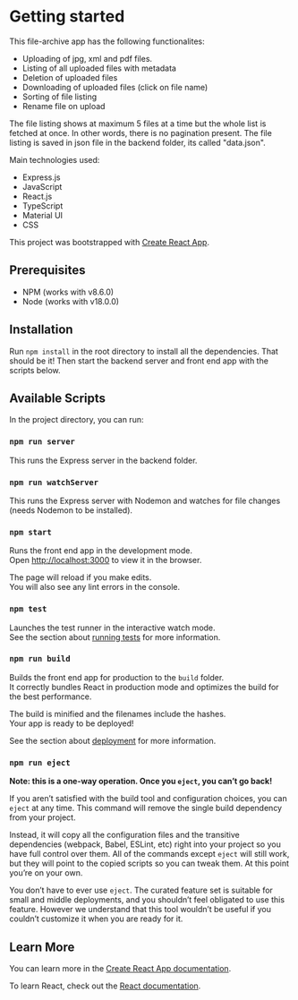 # Getting started

This file-archive app has the following functionalites:

- Uploading of jpg, xml and pdf files.
- Listing of all uploaded files with metadata
- Deletion of uploaded files
- Downloading of uploaded files (click on file name)
- Sorting of file listing
- Rename file on upload

The file listing shows at maximum 5 files at a time but the whole list is fetched at once. In other words, there is no pagination present. The file listing is saved in json file in the backend folder, its called "data.json".

Main technologies used:
- Express.js
- JavaScript
- React.js
- TypeScript
- Material UI
- CSS

This project was bootstrapped with [Create React App](https://github.com/facebook/create-react-app).

## Prerequisites

- NPM (works with v8.6.0)
- Node (works with v18.0.0)

## Installation

Run `npm install` in the root directory to install all the dependencies. That should be it! Then start the backend server and front end app with the scripts below.

## Available Scripts

In the project directory, you can run:

### `npm run server`

This runs the Express server in the backend folder.

### `npm run watchServer`

This runs the Express server with Nodemon and watches for file changes (needs Nodemon to be installed).

### `npm start`

Runs the front end app in the development mode.\
Open [http://localhost:3000](http://localhost:3000) to view it in the browser.

The page will reload if you make edits.\
You will also see any lint errors in the console.

### `npm test`

Launches the test runner in the interactive watch mode.\
See the section about [running tests](https://facebook.github.io/create-react-app/docs/running-tests) for more information.

### `npm run build`

Builds the front end app for production to the `build` folder.\
It correctly bundles React in production mode and optimizes the build for the best performance.

The build is minified and the filenames include the hashes.\
Your app is ready to be deployed!

See the section about [deployment](https://facebook.github.io/create-react-app/docs/deployment) for more information.

### `npm run eject`

**Note: this is a one-way operation. Once you `eject`, you can’t go back!**

If you aren’t satisfied with the build tool and configuration choices, you can `eject` at any time. This command will remove the single build dependency from your project.

Instead, it will copy all the configuration files and the transitive dependencies (webpack, Babel, ESLint, etc) right into your project so you have full control over them. All of the commands except `eject` will still work, but they will point to the copied scripts so you can tweak them. At this point you’re on your own.

You don’t have to ever use `eject`. The curated feature set is suitable for small and middle deployments, and you shouldn’t feel obligated to use this feature. However we understand that this tool wouldn’t be useful if you couldn’t customize it when you are ready for it.

## Learn More

You can learn more in the [Create React App documentation](https://facebook.github.io/create-react-app/docs/getting-started).

To learn React, check out the [React documentation](https://reactjs.org/).
